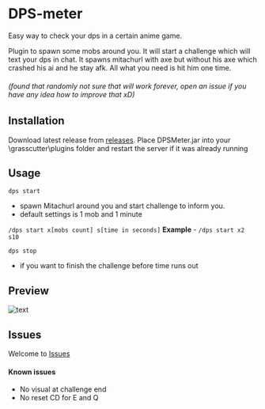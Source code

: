 # DPS-meter
Easy way to check your dps in a certain anime game.

Plugin to spawn some mobs around you. It will start a challenge which will text your dps in chat.
It spawns mitachurl with axe but without his axe which crashed his ai and he stay afk. All what you need is hit him one time.

###### *(found that randomly not sure that will work forever, open an issue if you have any idea how to improve that xD)*


## Installation
Download latest release from [releases](https://github.com/Yoko-0/DPS-meter/releases).
Place DPSMeter.jar into your \grasscutter\plugins folder and restart the server if it was already running


## Usage
`dps start` 
 - spawn Mitachurl around you and start challenge to inform you.
 - default settings is 1 mob and 1 minute

`/dps start x[mobs count] s[time in seconds]`
**Example** - `/dps start x2 s10`

`dps stop`
 - if you want to finish the challenge before time runs out
## Preview
![text](gif)

## Issues
Welcome to [Issues](https://github.com/Yoko-0/DPS-meter/issues)

#### Known issues
 - No visual at challenge end
 - No reset CD for E and Q


